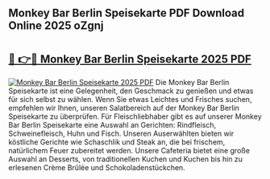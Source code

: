 ## Monkey Bar Berlin Speisekarte PDF Download Online 2025 oZgnj

# <h2><a href="http://gc6fbs.nevu.top/?p=Monkey+Bar+Berlin+Speisekarte">🔗 👉🔴 Monkey Bar Berlin Speisekarte 2025 PDF</a></h2>

[![Monkey Bar Berlin Speisekarte 2025 PDF](https://i.imgur.com/dBaPXMq.png)](http://gc6fbs.nevu.top/?p=Monkey+Bar+Berlin+Speisekarte)
Die Monkey Bar Berlin Speisekarte ist eine Gelegenheit, den Geschmack zu genießen und etwas für sich selbst zu wählen. Wenn Sie etwas Leichtes und Frisches suchen, empfehlen wir Ihnen, unseren Salatbereich auf der Monkey Bar Berlin Speisekarte zu überprüfen. Für Fleischliebhaber gibt es auf unserer Monkey Bar Berlin Speisekarte eine Auswahl an Gerichten: Rindfleisch, Schweinefleisch, Huhn und Fisch. Unseren Auserwählten bieten wir köstliche Gerichte wie Schaschlik und Steak an, die bei frischem, natürlichem Feuer zubereitet werden. Unsere Cafeteria bietet eine große Auswahl an Desserts, von traditionellen Kuchen und Kuchen bis hin zu erlesenen Crème Brûlée und Schokoladenstückchen.
